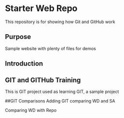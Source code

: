 # Starter Web Repo

This repository is for showing how Git and GitHub work

## Purpose

Sample website with plenty of files for demos

## Introduction

## GIT and GITHub Training

This is GIT project used as learning GIT, a sample project


##GIT Comparisons
Adding GIT comparing WD and SA

Comparing WD with Repo

